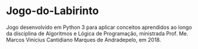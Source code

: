# Jogo-do-Labirinto
Jogo desenvolvido em Python 3 para aplicar conceitos aprendidos ao longo da disciplina de Algoritmos e Lógica de Programação, ministrada Prof. Me. Marcos Vinicius Cantidiano Marques de Andradepelo, em 2018.
